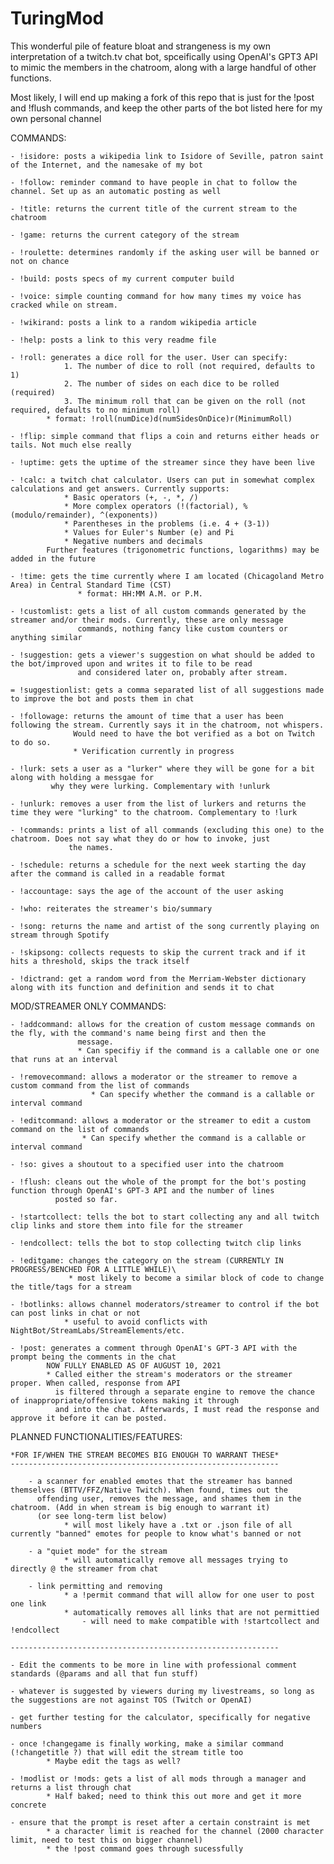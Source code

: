 # TuringMod

This wonderful pile of feature bloat and strangeness is my own interpretation of a twitch.tv chat bot, spceifically 
using OpenAI's GPT3 API to mimic the members in the chatroom, along with a large handful of other functions.

Most likely, I will end up making a fork of this repo that is just for the !post and !flush commands, and keep the other parts of the
bot listed here for my own personal channel

COMMANDS: 

	- !isidore: posts a wikipedia link to Isidore of Seville, patron saint of the Internet, and the namesake of my bot

	- !follow: reminder command to have people in chat to follow the channel. Set up as an automatic posting as well

	- !title: returns the current title of the current stream to the chatroom

	- !game: returns the current category of the stream

	- !roulette: determines randomly if the asking user will be banned or not on chance

	- !build: posts specs of my current computer build

	- !voice: simple counting command for how many times my voice has cracked while on stream. 

	- !wikirand: posts a link to a random wikipedia article

	- !help: posts a link to this very readme file

	- !roll: generates a dice roll for the user. User can specify:
				1. The number of dice to roll (not required, defaults to 1)
				2. The number of sides on each dice to be rolled (required)
				3. The minimum roll that can be given on the roll (not required, defaults to no minimum roll)
			* format: !roll(numDice)d(numSidesOnDice)r(MinimumRoll)

	- !flip: simple command that flips a coin and returns either heads or tails. Not much else really

	- !uptime: gets the uptime of the streamer since they have been live

	- !calc: a twitch chat calculator. Users can put in somewhat complex calculations and get answers. Currently supports:
				* Basic operators (+, -, *, /)
				* More complex operators (!(factorial), %(modulo/remainder), ^(exponents))
				* Parentheses in the problems (i.e. 4 + (3-1))
				* Values for Euler's Number (e) and Pi
				* Negative numbers and decimals
			Further features (trigonometric functions, logarithms) may be added in the future

	- !time: gets the time currently where I am located (Chicagoland Metro Area) in Central Standard Time (CST)
				   * format: HH:MM A.M. or P.M.

	- !customlist: gets a list of all custom commands generated by the streamer and/or their mods. Currently, these are only message 
	               commands, nothing fancy like custom counters or anything similar

	- !suggestion: gets a viewer's suggestion on what should be added to the bot/improved upon and writes it to file to be read
				   and considered later on, probably after stream. 

	= !suggestionlist: gets a comma separated list of all suggestions made to improve the bot and posts them in chat

	- !followage: returns the amount of time that a user has been following the stream. Currently says it in the chatroom, not whispers. 
				  Would need to have the bot verified as a bot on Twitch to do so.
				  * Verification currently in progress

	- !lurk: sets a user as a "lurker" where they will be gone for a bit along with holding a messgae for 
			 why they were lurking. Complementary with !unlurk

	- !unlurk: removes a user from the list of lurkers and returns the time they were "lurking" to the chatroom. Complementary to !lurk

	- !commands: prints a list of all commands (excluding this one) to the chatroom. Does not say what they do or how to invoke, just 
				 the names. 
	
	- !schedule: returns a schedule for the next week starting the day after the command is called in a readable format

	- !accountage: says the age of the account of the user asking

	- !who: reiterates the streamer's bio/summary

	- !song: returns the name and artist of the song currently playing on stream through Spotify

	- !skipsong: collects requests to skip the current track and if it hits a threshold, skips the track itself

	- !dictrand: get a random word from the Merriam-Webster dictionary along with its function and definition and sends it to chat


MOD/STREAMER ONLY COMMANDS:

	- !addcommand: allows for the creation of custom message commands on the fly, with the command's name being first and then the
				   message. 
				   * Can specifiy if the command is a callable one or one that runs at an interval

	- !removecommand: allows a moderator or the streamer to remove a custom command from the list of commands
					  * Can specify whether the command is a callable or interval command

	- !editcommand: allows a moderator or the streamer to edit a custom command on the list of commands
					* Can specify whether the command is a callable or interval command

	- !so: gives a shoutout to a specified user into the chatroom

	- !flush: cleans out the whole of the prompt for the bot's posting function through OpenAI's GPT-3 API and the number of lines
			  posted so far.

	- !startcollect: tells the bot to start collecting any and all twitch clip links and store them into file for the streamer

	- !endcollect: tells the bot to stop collecting twitch clip links
			  
	- !editgame: changes the category on the stream (CURRENTLY IN PROGRESS/BENCHED FOR A LITTLE WHILE)\
				 * most likely to become a similar block of code to change the title/tags for a stream

	- !botlinks: allows channel moderators/streamer to control if the bot can post links in chat or not
				* useful to avoid conflicts with NightBot/StreamLabs/StreamElements/etc.

	- !post: generates a comment through OpenAI's GPT-3 API with the prompt being the comments in the chat
			NOW FULLY ENABLED AS OF AUGUST 10, 2021
			* Called either the stream's moderators or the streamer proper. When called, response from API
			  is filtered through a separate engine to remove the chance of inappropriate/offensive tokens making it through
			  and into the chat. Afterwards, I must read the response and approve it before it can be posted. 


PLANNED FUNCTIONALITIES/FEATURES:

	*FOR IF/WHEN THE STREAM BECOMES BIG ENOUGH TO WARRANT THESE*
	------------------------------------------------------------

		- a scanner for enabled emotes that the streamer has banned themselves (BTTV/FFZ/Native Twitch). When found, times out the 
		  offending user, removes the message, and shames them in the chatroom. (Add in when stream is big enough to warrant it)
		  (or see long-term list below)
				* will most likely have a .txt or .json file of all currently "banned" emotes for people to know what's banned or not

		- a "quiet mode" for the stream
				* will automatically remove all messages trying to directly @ the streamer from chat

		- link permitting and removing
				* a !permit command that will allow for one user to post one link
				* automatically removes all links that are not permittied
					- will need to make compatible with !startcollect and !endcollect

	------------------------------------------------------------

	- Edit the comments to be more in line with professional comment standards (@params and all that fun stuff)

	- whatever is suggested by viewers during my livestreams, so long as the suggestions are not against TOS (Twitch or OpenAI)

	- get further testing for the calculator, specifically for negative numbers

	- once !changegame is finally working, make a similar command (!changetitle ?) that will edit the stream title too
			* Maybe edit the tags as well?

	- !modlist or !mods: gets a list of all mods through a manager and returns a list through chat
			* Half baked; need to think this out more and get it more concrete

	- ensure that the prompt is reset after a certain constraint is met
			* a character limit is reached for the channel (2000 character limit, need to test this on bigger channel)
			* the !post command goes through sucessfully